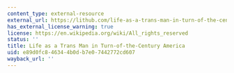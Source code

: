 ```yaml
---
content_type: external-resource
external_url: https://lithub.com/life-as-a-trans-man-in-turn-of-the-century-america/
has_external_license_warning: true
license: https://en.wikipedia.org/wiki/All_rights_reserved
status: ''
title: Life as a Trans Man in Turn-of-the-Century America
uid: e89d0fc8-4634-4b0d-b7e0-7442772cd607
wayback_url: ''
---
```

